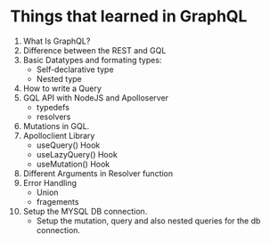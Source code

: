 # Things that learned in GraphQL
1. What Is GraphQL?
2. Difference between the REST and GQL
3. Basic Datatypes and formating types:
   -  Self-declarative type
   -  Nested type
4. How to write a Query
5. GQL API with NodeJS and Apolloserver
     -  typedefs
     -  resolvers
7. Mutations in GQL.
8. Apolloclient Library
   - useQuery() Hook
   - useLazyQuery() Hook
   - useMutation() Hook
9. Different Arguments in Resolver function
10. Error Handling
    - Union
    - fragements
11. Setup the MYSQL DB connection.
    - Setup the mutation, query and also nested queries for the db connection. 
   
